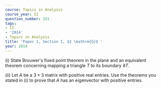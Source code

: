 ```yaml
---
course: Topics in Analysis
course_year: II
question_number: 151
tags:
- II
- '2014'
- Topics in Analysis
title: 'Paper 1, Section I, $2 \mathrm{G}$ '
year: 2014
---
```




(i) State Brouwer's fixed point theorem in the plane and an equivalent theorem concerning mapping a triangle $T$ to its boundary $\partial T$.

(ii) Let $A$ be a $3 \times 3$ matrix with positive real entries. Use the theorems you stated in (i) to prove that $A$ has an eigenvector with positive entries.